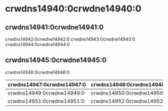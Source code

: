 # crwdns14940:0crwdne14940:0

## crwdns14941:0crwdne14941:0

crwdns14942:0crwdne14942:0 crwdns14943:0crwdne14943:0 crwdns14944:0crwdne14944:0

## crwdns14945:0crwdne14945:0

crwdns14946:0crwdne14946:0

| crwdns14947:0crwdne14947:0 | crwdns14948:0crwdne14948:0 |
| -------------------------- | -------------------------- |
| crwdns14949:0crwdne14949:0 | crwdns14950:0crwdne14950:0 |
| crwdns14951:0crwdne14951:0 | crwdns14952:0crwdne14952:0 |